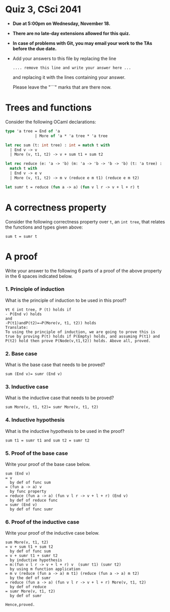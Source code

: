 # Quiz 3, CSci 2041

- **Due at 5:00pm on Wednesday, November 18.**

- **There are no late-day extensions allowed for this quiz.**

- **In case of problems with Git, you may email your work to the TAs
  before the due date.**

- Add your answers to this file by replacing the line 
   ```
   .... remove this line and write your answer here ...
   ```
   and replacing it with the lines containing your answer.

   Please leave the "```" marks that are there now.


# Trees and functions

Consider the following OCaml declarations:
```ocaml
type 'a tree = End of 'a
             | More of 'a * 'a tree * 'a tree

let rec sum (t: int tree) : int = match t with
  | End v -> v
  | More (v, t1, t2) -> v + sum t1 + sum t2

let rec reduce (e: 'a -> 'b) (m: 'a -> 'b -> 'b -> 'b) (t: 'a tree) : 'b =
  match t with
  | End v -> e v
  | More (v, t1, t2) -> m v (reduce e m t1) (reduce e m t2)

let sumr t = reduce (fun a -> a) (fun v l r -> v + l + r) t
```


# A correctness property

Consider the following correctness property over ``t``, an ``int
tree``, that relates the functions
and types given above:
```
sum t = sumr t
```

# A proof

Write your answer to the following 6 parts of a proof of the above
property in the 6 spaces indicated below.


### 1. Principle of induction

What is the principle of induction to be used in this proof?
```
∀t ∈ int tree, P (t) holds if 
- P(End v) holds
and 
-P(t1)andP(t2)=⇒P(More(v, t1, t2)) holds
Translate:
To using the principle of induction, we are going to prove this is true by proving P(t) holds if P(Empty) holds, and assuming P(t1) and P(t2) hold then prove P(Node(v,t1,t2)) holds. Above all, proved.
```


### 2. Base case

What is the base case that needs to be proved?
```
sum (End v)= sumr (End v)
```


### 3. Inductive case

What is the inductive case that needs to be proved?
```
sum More(v, t1, t2)= sumr More(v, t1, t2)
```


### 4. Inductive hypothesis

What is the inductive hypothesis to be used in the proof?
```
sum t1 = sumr t1 and sum t2 = sumr t2
```

### 5. Proof of the base case

Write your proof of the base case below.
```
sum (End v)
= v
  by def of func sum
= (fun a -> a) v
  by func property
= reduce (fun a -> a) (fun v l r -> v + l + r) (End v)
  by def of reduce func
= sumr (End v)
  by def of func sumr 
```


### 6. Proof of the inductive case

Write your proof of the inductive case below.
```
sum More(v, t1, t2)
= v + sum t1 + sum t2
  by def of func sum
= v + sumr t1 + sumr t2
  by inductive hypothesis
= m:(fun v l r -> v + l + r) v  (sumr t1) (sumr t2)
  by using m function application
= m v (reduce (fun a -> a) m t1) (reduce (fun a -> a) m t2) 
  by the def of sumr
= reduce (fun a -> a) (fun v l r -> v + l + r) More(v, t1, t2)
  by def of reduce 
= sumr More(v, t1, t2)
  by def of sumr

Hence,proved.
```
